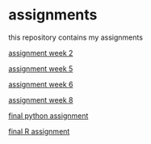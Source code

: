 # assignments
this repository contains my assignments

[assignment week 2](https://github.com/EvelinevanHouwelingen/assignments/blob/master/Assignment_week_2%20(5).ipynb)

[assignment week 5](https://github.com/EvelinevanHouwelingen/assignments/blob/master/Assignment_week_5.ipynb)

[assignment week 6](https://github.com/EvelinevanHouwelingen/assignments/blob/master/assignment4.ipynb)

[assignment week 8](https://github.com/EvelinevanHouwelingen/assignments/blob/master/assignment5.ipynb)

[final python assignment](https://github.com/EvelinevanHouwelingen/assignments/blob/master/Final_Assignment_Python_1_students.ipynb)

[final R assignment](https://github.com/EvelinevanHouwelingen/assignments/blob/master/OECD_R_exam.ipynb)
